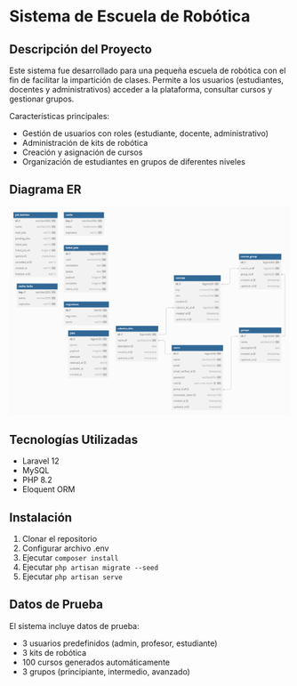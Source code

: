 # Sistema de Escuela de Robótica

## Descripción del Proyecto

Este sistema fue desarrollado para una pequeña escuela de robótica con el fin de facilitar la impartición de clases. Permite a los usuarios (estudiantes, docentes y administrativos) acceder a la plataforma, consultar cursos y gestionar grupos.

Características principales:
- Gestión de usuarios con roles (estudiante, docente, administrativo)
- Administración de kits de robótica
- Creación y asignación de cursos
- Organización de estudiantes en grupos de diferentes niveles

## Diagrama ER

![Diagrama ER](er_diagram.png)

## Tecnologías Utilizadas

- Laravel 12
- MySQL
- PHP 8.2
- Eloquent ORM

## Instalación

1. Clonar el repositorio
2. Configurar archivo .env
3. Ejecutar `composer install`
4. Ejecutar `php artisan migrate --seed`
5. Ejecutar `php artisan serve`

## Datos de Prueba

El sistema incluye datos de prueba:
- 3 usuarios predefinidos (admin, profesor, estudiante)
- 3 kits de robótica
- 100 cursos generados automáticamente
- 3 grupos (principiante, intermedio, avanzado)
